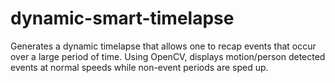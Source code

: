 # dynamic-smart-timelapse

Generates a dynamic timelapse that allows one to recap events that occur over a large period of time.
Using OpenCV, displays motion/person detected events at normal speeds while non-event periods are sped up.
